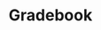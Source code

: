 ---
title: "Gradebook"
workflowContent: [
        {
          i: "0",
          image: "/image/exam-pattern.jpg",
          alternateImage: "Create Exam Pattern",
          heading: "Create Exam Pattern"
        },
        {
          i: "1",
          image: "/image/schedule-exams.jpg",
          alternateImage: "Schedule exams & publish",
          heading: "Schedule exams & publish"
        },
        {
          i: "2",
          image: "/image/result-upload.jpg",
          alternateImage: "Upload results for exams",
          heading: "Upload results for exams"
        },
        {
          i: "3",
          image: "/image/print-report.jpg",
          alternateImage: "Print report cards",
          heading: "Print report cards"
        },
        {
          i: "end",
          image: "/image/reports-analytics.jpg",
          alternateImage: "Reports & Analytics",
          heading: "Reports & Analytics"
        }
      ] 
typeOfPage: "workflow"
weight:
draft: false
---